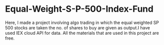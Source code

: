 # Equal-Weight-S-P-500-Index-Fund
Here, I made a project involving algo trading in which the equal weighted SP 500 stocks are taken the no. of shares to buy are given as output.I have used IEX cloud API for data. All the materials that are used in this project are free.
